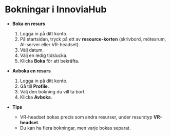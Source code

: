 # Bokningar i InnoviaHub

- **Boka en resurs**  
  1. Logga in på ditt konto.  
  2. På startsidan, tryck på ett av **resource-korten** (skrivbord, mötesrum, AI-server eller VR-headset).  
  3. Välj datum.  
  4. Välj en ledig tidslucka.  
  5. Klicka **Boka** för att bekräfta.  

- **Avboka en resurs**  
  1. Logga in på ditt konto.  
  2. Gå till **Profile**.  
  3. Välj den bokning du vill ta bort.  
  4. Klicka **Avboka**.  

- **Tips**  
  - VR-headset bokas precis som andra resurser, under resurstyp **VR-headset**.  
  - Du kan ha flera bokningar, men varje bokas separat.  
